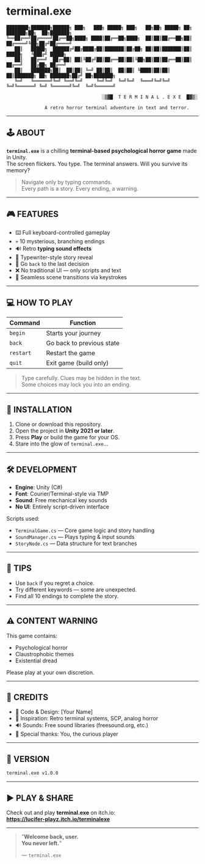 # terminal.exe

```
████████╗███████╗██████╗ ███╗   ███╗ █████╗ ███╗   ██╗██╗ █████╗ ██╗          ███████╗██╗  ██╗███████╗
╚══██╔══╝██╔════╝██╔══██╗████╗ ████║██╔══██╗████╗  ██║██║██╔══██╗██║          ██╔════╝╚██╗██╔╝██╔════╝
   ██║   █████╗  ██████╔╝██╔████╔██║███████║██╔██╗ ██║██║███████║██║          █████╗   ╚███╔╝ █████╗
   ██║   ██╔══╝  ██╔═██║ ██║╚██╔╝██║██╔══██║██║╚██╗██║██║██╔══██║██║          ██╔══╝   ██╔██╗ ██╔══╝
   ██║   ███████╗██║  ██║██║ ╚═╝ ██║██║  ██║██║ ╚████║██║██║  ██║███████╗ ██╗ ███████╗██╔╝ ██╗███████╗
   ╚═╝   ╚══════╝╚═╝ ╚══╝╚═╝     ╚═╝╚═╝  ╚═╝╚═╝  ╚═══╝╚═╝╚═╝  ╚═╝╚══════╝ ╚═╝ ╚══════╝╚═╝  ╚═╝╚══════╝

                                   ░▒▓█  T E R M I N A L . E X E  █▓▒░

              A retro horror terminal adventure in text and terror.
```

---

## 🕹 ABOUT

**`terminal.exe`** is a chilling **terminal-based psychological horror game** made in Unity.  
The screen flickers. You type. The terminal answers. Will you survive its memory?

> Navigate only by typing commands.  
> Every path is a story. Every ending, a warning.

---

## 🎮 FEATURES

- ⌨️ Full keyboard-controlled gameplay  
- 💀 10 mysterious, branching endings  
- 🔊 Retro **typing sound effects**  
- 📜 Typewriter-style story reveal  
- 🔁 Go `back` to the last decision  
- ❌ No traditional UI — only scripts and text  
- 🚪 Seamless scene transitions via keystrokes  

---

## 💻 HOW TO PLAY

| Command     | Function                         |
|-------------|----------------------------------|
| `begin`     | Starts your journey              |
| `back`      | Go back to previous state        |
| `restart`   | Restart the game                 |
| `quit`      | Exit game (build only)           |

> Type carefully. Clues may be hidden in the text.  
> Some choices may lock you into an ending.

---

## 🔧 INSTALLATION

1. Clone or download this repository.  
2. Open the project in **Unity 2021 or later**.  
3. Press **Play** or build the game for your OS.  
4. Stare into the glow of `terminal.exe`...

---

## 🛠 DEVELOPMENT

- **Engine**: Unity (C#)  
- **Font**: Courier/Terminal-style via TMP  
- **Sound**: Free mechanical key sounds  
- **No UI**: Entirely script-driven interface  

Scripts used:  
- `TerminalGame.cs` — Core game logic and story handling  
- `SoundManager.cs` — Plays typing & input sounds  
- `StoryNode.cs` — Data structure for text branches  

---

## 📖 TIPS

- Use `back` if you regret a choice.  
- Try different keywords — some are unexpected.  
- Find all 10 endings to complete the story.

---

## ⚠️ CONTENT WARNING

This game contains:  
- Psychological horror  
- Claustrophobic themes  
- Existential dread  

Please play at your own discretion.

---

## 🧟 CREDITS

- 👾 Code & Design: [Your Name]  
- 💬 Inspiration: Retro terminal systems, SCP, analog horror  
- 🔊 Sounds: Free sound libraries (freesound.org, etc.)  
- 🧠 Special thanks: You, the curious player  

---

## 💾 VERSION

```bash
terminal.exe v1.0.0
```

---

## ▶️ PLAY & SHARE

Check out and play **terminal.exe** on itch.io:  
**https://lucifer-playz.itch.io/terminalexe**

---

> "**Welcome back, user.**  
> **You never left.**"
>
> — `terminal.exe`
